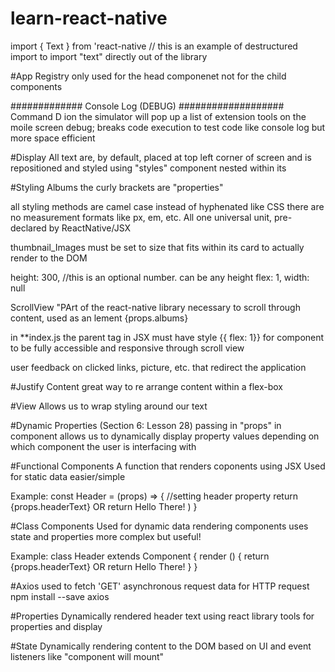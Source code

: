 # learn-react-native
import { Text } from 'react-native // this is an example of destructured import to import "text" directly out of the library

#App Registry
only used for the head componenet not for the child components

############# Console Log (DEBUG) ###################
Command D ion the simulator will pop up a list of extension tools on the moile screen
debug; breaks code execution to test code like console log but more space efficient


#Display
All text are, by default, placed at top left corner of screen and is repositioned and styled using "styles" component nested within its

#Styling
<Text style={textStyle}>Albums</Text>
the curly brackets are "properties"

all styling methods are camel case instead of hyphenated like CSS
there are no measurement formats like px, em, etc. All one universal unit, pre-declared by ReactNative/JSX

thumbnail_Images must be set to size that fits within its card to actually render to the DOM

height: 300, //this is an optional number. can be any height
    flex: 1,
    width: null

ScrollView "PArt of the react-native library necessary to scroll through content, used as an lement <ScrollView>{props.albums} </ScrollView>

in **index.js the parent tag in JSX must have style {{ flex: 1}} for component to be fully accessible and responsive through scroll view

</TouchableOpacity>
user feedback on clicked links, picture, etc. that redirect the application


#Justify Content
great way to re arrange content within a flex-box

#View
Allows us to wrap styling around our text

#Dynamic Properties (Section 6: Lesson 28)
passing in "props" in component allows us to dynamically display property values depending on which component the user is interfacing with 

#Functional Components
A function that renders coponents using JSX
Used for static data
easier/simple

Example: 
const Header = (props) => { //setting header property
    return <Text style={textStyle}>{props.headerText}</Text>
                    OR
    return <Text> Hello There!</Text>
    )
  }

#Class Components
Used for dynamic data rendering components
uses state and properties
more complex but useful!

Example: 
class Header extends Component {
  render () {
    return <Text style={textStyle}>{props.headerText}</Text>
                    OR
    return <Text> Hello There!</Text>
  }
}


#Axios
used to fetch 'GET' asynchronous request data for HTTP request
npm install --save axios

#Properties
Dynamically rendered header text using react library tools for properties and display

#State
Dynamically rendering content to the DOM based on UI and event listeners like "component will mount"